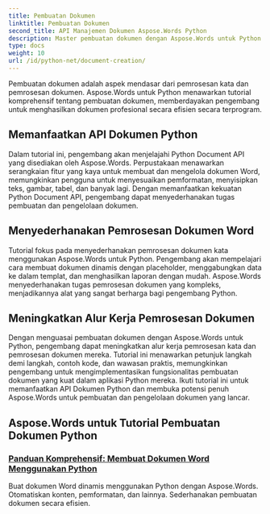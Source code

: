 ```yaml
---
title: Pembuatan Dokumen
linktitle: Pembuatan Dokumen
second_title: API Manajemen Dokumen Aspose.Words Python
description: Master pembuatan dokumen dengan Aspose.Words untuk Python. Buat dokumen dinamis, sesuaikan pemformatan, dan sederhanakan pemrosesan dokumen kata.
type: docs
weight: 10
url: /id/python-net/document-creation/
---
```


Pembuatan dokumen adalah aspek mendasar dari pemrosesan kata dan pemrosesan dokumen. Aspose.Words untuk Python menawarkan tutorial komprehensif tentang pembuatan dokumen, memberdayakan pengembang untuk menghasilkan dokumen profesional secara efisien secara terprogram.

## Memanfaatkan API Dokumen Python

Dalam tutorial ini, pengembang akan menjelajahi Python Document API yang disediakan oleh Aspose.Words. Perpustakaan menawarkan serangkaian fitur yang kaya untuk membuat dan mengelola dokumen Word, memungkinkan pengguna untuk menyesuaikan pemformatan, menyisipkan teks, gambar, tabel, dan banyak lagi. Dengan memanfaatkan kekuatan Python Document API, pengembang dapat menyederhanakan tugas pembuatan dan pengelolaan dokumen.

## Menyederhanakan Pemrosesan Dokumen Word

Tutorial fokus pada menyederhanakan pemrosesan dokumen kata menggunakan Aspose.Words untuk Python. Pengembang akan mempelajari cara membuat dokumen dinamis dengan placeholder, menggabungkan data ke dalam templat, dan menghasilkan laporan dengan mudah. Aspose.Words menyederhanakan tugas pemrosesan dokumen yang kompleks, menjadikannya alat yang sangat berharga bagi pengembang Python.

## Meningkatkan Alur Kerja Pemrosesan Dokumen

Dengan menguasai pembuatan dokumen dengan Aspose.Words untuk Python, pengembang dapat meningkatkan alur kerja pemrosesan kata dan pemrosesan dokumen mereka. Tutorial ini menawarkan petunjuk langkah demi langkah, contoh kode, dan wawasan praktis, memungkinkan pengembang untuk mengimplementasikan fungsionalitas pembuatan dokumen yang kuat dalam aplikasi Python mereka. Ikuti tutorial ini untuk memanfaatkan API Dokumen Python dan membuka potensi penuh Aspose.Words untuk pembuatan dan pengelolaan dokumen yang lancar.

## Aspose.Words untuk Tutorial Pembuatan Dokumen Python
### [Panduan Komprehensif: Membuat Dokumen Word Menggunakan Python](./creating-word-documents-using-python/)
Buat dokumen Word dinamis menggunakan Python dengan Aspose.Words. Otomatiskan konten, pemformatan, dan lainnya. Sederhanakan pembuatan dokumen secara efisien.